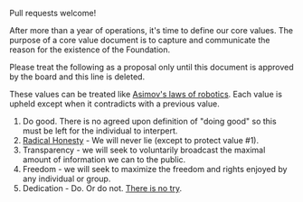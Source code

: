 Pull requests welcome!

After more than a year of operations, it's time to define our core values.
The purpose of a core value document is to capture and communicate the reason for the existence of the Foundation.

Please treat the following as a proposal only until this document is approved by the board and this line is deleted.

These values can be treated like [Asimov's laws of robotics](http://en.wikipedia.org/wiki/Three_Laws_of_Robotics). Each value is upheld except when it contradicts with a previous value.

1. Do good. There is no agreed upon definition of "doing good" so this must be left for the individual to interpert.
2. [Radical Honesty](http://www.radicalhonesty.com/) - We will never lie (except to protect value #1).
3. Transparency - we will seek to voluntarily broadcast the maximal amount of information we can to the public.
4. Freedom - we will seek to maximize the freedom and rights enjoyed by any individual or group. 
5. Dedication - Do. Or do not. [There is no try](https://www.youtube.com/watch?v=BQ4yd2W50No).
